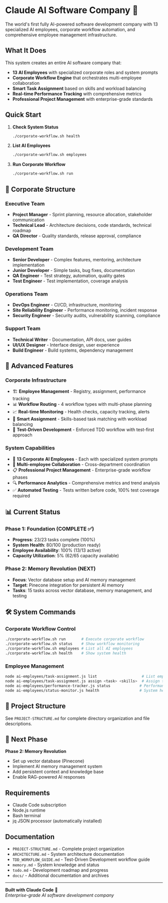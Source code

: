 # Claude AI Software Company 🤖

The world's first fully AI-powered software development company with 13 specialized AI employees, corporate workflow automation, and comprehensive employee management infrastructure.

## What It Does

This system creates an entire AI software company that:
- **13 AI Employees** with specialized corporate roles and system prompts
- **Corporate Workflow Engine** that orchestrates multi-employee collaboration
- **Smart Task Assignment** based on skills and workload balancing
- **Real-time Performance Tracking** with comprehensive metrics
- **Professional Project Management** with enterprise-grade standards

## Quick Start

1. **Check System Status**
   ```bash
   ./corporate-workflow.sh health
   ```

2. **List AI Employees**
   ```bash
   ./corporate-workflow.sh employees
   ```

3. **Run Corporate Workflow**
   ```bash
   ./corporate-workflow.sh run
   ```

## 🏢 Corporate Structure

### Executive Team
- **Project Manager** - Sprint planning, resource allocation, stakeholder communication
- **Technical Lead** - Architecture decisions, code standards, technical roadmap
- **QA Director** - Quality standards, release approval, compliance

### Development Team
- **Senior Developer** - Complex features, mentoring, architecture implementation
- **Junior Developer** - Simple tasks, bug fixes, documentation
- **QA Engineer** - Test strategy, automation, quality gates
- **Test Engineer** - Test implementation, coverage analysis

### Operations Team
- **DevOps Engineer** - CI/CD, infrastructure, monitoring
- **Site Reliability Engineer** - Performance monitoring, incident response
- **Security Engineer** - Security audits, vulnerability scanning, compliance

### Support Team
- **Technical Writer** - Documentation, API docs, user guides
- **UI/UX Designer** - Interface design, user experience
- **Build Engineer** - Build systems, dependency management

## 🚀 Advanced Features

### Corporate Infrastructure
- 🏗️ **Employee Management** - Registry, assignment, performance tracking
- 📊 **Workflow Routing** - 4 workflow types with multi-phase planning
- 📈 **Real-time Monitoring** - Health checks, capacity tracking, alerts
- 🎯 **Smart Assignment** - Skills-based task matching with workload balancing
- 🧪 **Test-Driven Development** - Enforced TDD workflow with test-first approach

### System Capabilities
- 🤖 **13 Corporate AI Employees** - Each with specialized system prompts
- 🔄 **Multi-employee Collaboration** - Cross-department coordination
- 📋 **Professional Project Management** - Enterprise-grade workflow phases
- 🔍 **Performance Analytics** - Comprehensive metrics and trend analysis
- ✅ **Automated Testing** - Tests written before code, 100% test coverage required

## 📊 Current Status

### Phase 1: Foundation (COMPLETE ✅)
- **Progress**: 23/23 tasks complete (100%)
- **System Health**: 80/100 (production ready)
- **Employee Availability**: 100% (13/13 active)
- **Capacity Utilization**: 5% (62/65 capacity available)

### Phase 2: Memory Revolution (NEXT)
- **Focus**: Vector database setup and AI memory management
- **Target**: Pinecone integration for persistent AI memory
- **Tasks**: 15 tasks across vector database, memory management, and testing

## 🛠️ System Commands

### Corporate Workflow Control
```bash
./corporate-workflow.sh run       # Execute corporate workflow
./corporate-workflow.sh status    # Show workflow monitoring
./corporate-workflow.sh employees # List all AI employees  
./corporate-workflow.sh health    # Show system health
```

### Employee Management
```bash
node ai-employees/task-assignment.js list                    # List employees
node ai-employees/task-assignment.js assign <task> <skills>  # Assign task
node ai-employees/performance-tracker.js status             # Performance dashboard
node ai-employees/status-monitor.js health                  # System health check
```

## 📁 Project Structure

See `PROJECT-STRUCTURE.md` for complete directory organization and file descriptions.

## 🎯 Next Phase

**Phase 2: Memory Revolution**
- Set up vector database (Pinecone)
- Implement AI memory management system
- Add persistent context and knowledge base
- Enable RAG-powered AI responses

## Requirements

- Claude Code subscription
- Node.js runtime
- Bash terminal
- jq JSON processor (automatically installed)

## Documentation

- `PROJECT-STRUCTURE.md` - Complete project organization
- `ARCHITECTURE.md` - System architecture documentation
- `TDD_WORKFLOW_GUIDE.md` - Test-Driven Development workflow guide
- `memory.md` - System knowledge and status
- `todo.md` - Development roadmap and progress
- `docs/` - Additional documentation and archives

---

**Built with Claude Code** 🚀  
*Enterprise-grade AI software development company*